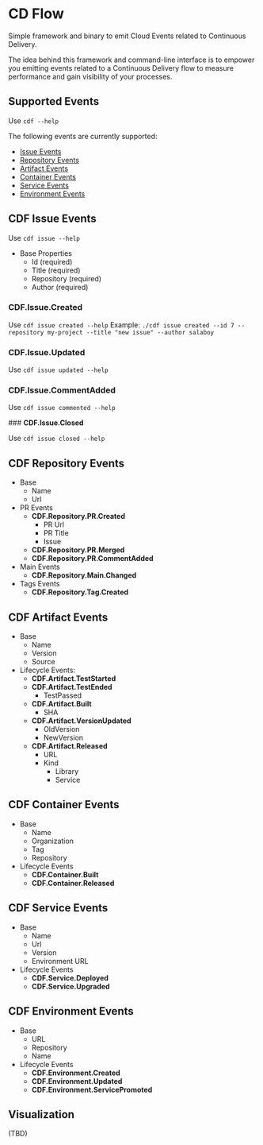 # CD Flow

Simple framework and binary to emit Cloud Events related to Continuous Delivery. 

The idea behind this framework and command-line interface is to empower you  emitting events related to a Continuous Delivery flow to measure performance and gain visibility of your processes. 

## Supported Events

Use `cdf --help`

The following events are currently supported:
- [Issue Events]()
- [Repository Events]()
- [Artifact Events]()
- [Container Events]()
- [Service Events]()
- [Environment Events]()


## CDF Issue Events

Use `cdf issue --help`

- Base Properties
  - Id (required)
  - Title (required)
  - Repository (required)
  - Author (required)
  
### **CDF.Issue.Created**

Use `cdf issue created --help`
Example: `./cdf issue created --id 7 --repository my-project --title "new issue" --author salaboy`

### **CDF.Issue.Updated**

Use `cdf issue updated --help`  
### **CDF.Issue.CommentAdded**

Use `cdf issue commented --help`

### **CDF.Issue.Closed**

Use `cdf issue closed --help`

## CDF Repository Events
- Base
  - Name
  - Url 
- PR Events
  - **CDF.Repository.PR.Created**
    - PR Url
    - PR Title
    - Issue
  - **CDF.Repository.PR.Merged**
  - **CDF.Repository.PR.CommentAdded**
- Main Events
  - **CDF.Repository.Main.Changed**
- Tags Events
  - **CDF.Repository.Tag.Created**

## CDF Artifact Events
- Base
  - Name
  - Version
  - Source
- Lifecycle Events:
  - **CDF.Artifact.TestStarted**
  - **CDF.Artifact.TestEnded**  
    - TestPassed
  - **CDF.Artifact.Built**
    - SHA 
  - **CDF.Artifact.VersionUpdated**
    - OldVersion
    - NewVersion
  - **CDF.Artifact.Released**
    - URL
    - Kind
      - Library
      - Service
## CDF Container Events
- Base
  - Name
  - Organization
  - Tag
  - Repository
- Lifecycle Events
  - **CDF.Container.Built**
  - **CDF.Container.Released**
  
## CDF Service Events
- Base
  - Name
  - Url
  - Version
  - Environment URL
- Lifecycle Events
  - **CDF.Service.Deployed**
  - **CDF.Service.Upgraded**

## CDF Environment Events
- Base
  - URL
  - Repository
  - Name
- Lifecycle Events
  - **CDF.Environment.Created**
  - **CDF.Environment.Updated**
  - **CDF.Environment.ServicePromoted**


## Visualization
(TBD)

